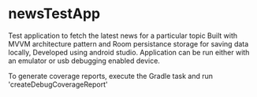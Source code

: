 # newsTestApp
Test application to fetch the latest news for a particular topic Built with MVVM architecture pattern and Room persistance storage for saving data locally,
Developed using android studio.
Application can be run either with an emulator or usb debugging enabled device.

To generate coverage reports,
execute the Gradle task and run 'createDebugCoverageReport'
